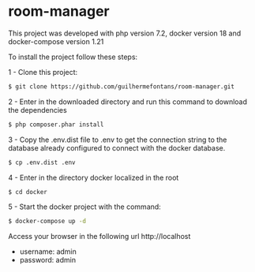 # room-manager

This project was developed with php version 7.2, docker version 18 and docker-compose version 1.21

To install the project follow these steps: 

1 - Clone this project:
```sh
$ git clone https://github.com/guilhermefontans/room-manager.git
```
2 - Enter in the downloaded directory and run this command to download the dependencies
```sh 
$ php composer.phar install
```
3 - Copy the .env.dist file to .env to get the connection string to the database already configured to connect with the docker database.
```sh
$ cp .env.dist .env 
```
4 - Enter in the directory docker localized in the root
```sh 
$ cd docker
```
5 - Start the docker project with the command: 
```sh 
$ docker-compose up -d
```
Access your browser in the following url http://localhost 
 - username: admin
 - password: admin
